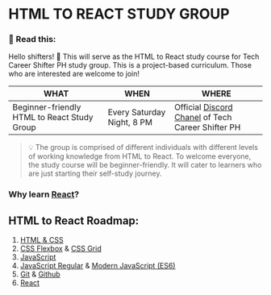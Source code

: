 # HTML TO REACT STUDY GROUP

### :pushpin: Read this:
Hello shifters! :wave:
This will serve as the HTML to React study course for Tech Career Shifter PH study group.
This is a project-based curriculum. Those who are interested are welcome to join!

| WHAT | WHEN | WHERE |
| --------- | ------------- | -------------|
| Beginner-friendly HTML to React Study Group | Every Saturday Night, 8 PM | Official [Discord Chanel](https://discord.gg/XDAJgeVPZt) of Tech Career Shifter PH |

> :bulb: The group is comprised of different individuals with different levels of working knowledge from HTML to React.
> To welcome everyone, the study course will be beginner-friendly. It will cater to learners who are just starting their self-study journey.

### Why learn [React](https://medium.com/@SilentHackz/top-10-reasons-why-you-should-learn-react-right-now-f7b0add7ec0d)?

## HTML to React Roadmap:
1. [HTML & CSS](https://scrimba.com/learn/htmlcss)
2. [CSS Flexbox](https://scrimba.com/learn/flexbox) & [CSS Grid](https://scrimba.com/learn/cssgrid)
3. [JavaScript](https://ronnoche.super.site/html-to-react-module/html-to-react-study-group/react-course/session-4-javascript-discussion)
4. [JavaScript Regular](https://scrimba.com/learn/regularexpressions) & [Modern JavaScript (ES6)](https://scrimba.com/learn/es6)
5. [Git](https://www.youtube.com/watch?v=Uszj_k0DGsg) & [Github](https://www.youtube.com/watch?v=vR-y_2zWrIE&list=PLWKjhJtqVAbkFiqHnNaxpOPhh9tSWMXIF)
6. [React](https://scrimba.com/learn/learnreact/welcome-to-an-introduction-to-react-coaaf455789c2a9addc20dd24)
